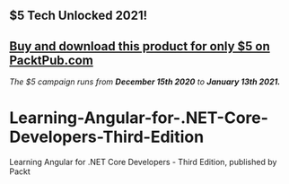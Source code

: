 ## $5 Tech Unlocked 2021!
[Buy and download this product for only $5 on PacktPub.com](https://www.packtpub.com/)
-----
*The $5 campaign         runs from __December 15th 2020__ to __January 13th 2021.__*

# Learning-Angular-for-.NET-Core-Developers-Third-Edition
Learning Angular for .NET Core Developers - Third Edition, published by Packt
